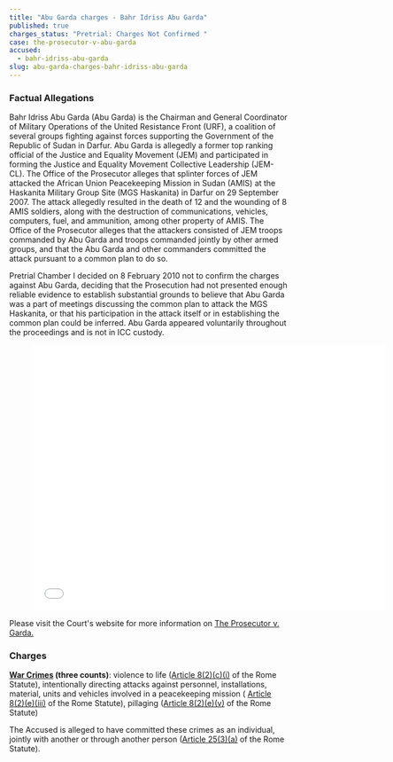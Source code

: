 ```yaml
---
title: "Abu Garda charges - Bahr Idriss Abu Garda"
published: true
charges_status: "Pretrial: Charges Not Confirmed "
case: the-prosecutor-v-abu-garda
accused:
  - bahr-idriss-abu-garda
slug: abu-garda-charges-bahr-idriss-abu-garda
---
```


### Factual Allegations

Bahr Idriss Abu Garda (Abu Garda) is the Chairman and General Coordinator of Military Operations of the United Resistance Front (URF), a coalition of several groups fighting against forces supporting the Government of the Republic of Sudan in Darfur. Abu Garda is allegedly a former top ranking official of the Justice and Equality Movement (JEM) and participated in forming the Justice and Equality Movement Collective Leadership (JEM-CL). The Office of the Prosecutor alleges that splinter forces of JEM attacked the African Union Peacekeeping Mission in Sudan (AMIS) at the Haskanita Military Group Site (MGS Haskanita) in Darfur on 29 September 2007. The attack allegedly resulted in the death of 12 and the wounding of 8 AMIS soldiers, along with the destruction of communications, vehicles, computers, fuel, and ammunition, among other property of AMIS. The Office of the Prosecutor alleges that the attackers consisted of JEM troops commanded by Abu Garda and troops commanded jointly by other armed groups, and that the Abu Garda and other commanders committed the attack pursuant to a common plan to do so.

Pretrial Chamber I decided on 8 February 2010 not to confirm the charges against Abu Garda, deciding that the Prosecution had not presented enough reliable evidence to establish substantial grounds to believe that Abu Garda was a part of meetings discussing the common plan to attack the MGS Haskanita, or that his participation in the attack itself or in establishing the common plan could be inferred. Abu Garda appeared voluntarily throughout the proceedings and is not in ICC custody.

<figure data-type="video">

<iframe class="embedly-embed" src="//cdn.embedly.com/widgets/media.html?src=https%3A%2F%2Fwww.youtube.com%2Fembed%2FLJnmcowrWhs%3Ffeature%3Doembed&amp;url=https%3A%2F%2Fwww.youtube.com%2Fwatch%3Fv%3DLJnmcowrWhs&amp;image=https%3A%2F%2Fi.ytimg.com%2Fvi%2FLJnmcowrWhs%2Fhqdefault.jpg&amp;key=31a2d8b5de5447f0b129e81f50af7b5b&amp;type=text%2Fhtml&amp;schema=youtube" scrolling="no" allowfullscreen="" frameborder="0" height="480" width="640"></iframe>

</figure>

Please visit the Court's website for more information on [The Prosecutor v. Garda.](http://www.icc-cpi.int/en_menus/icc/situations%20and%20cases/situations/situation%20icc%200205/related%20cases/icc02050209/Pages/icc02050209.aspx)

### Charges

**[War Crimes](http://www.casematrixnetwork.org/case-m/klamberg-commentary/rome-statute/#c1172) (three counts)**: violence to life ([Article 8(2)(c)(i)](http://www.casematrixnetwork.org/cmn-knowledge-hub/klamberg-commentary/elements-of-crime/#c2359) of the Rome Statute), intentionally directing attacks against personnel, installations, material, units and vehicles involved in a peacekeeping mission ( [Article 8(2)(e)(iii)](http://www.casematrixnetwork.org/cmn-knowledge-hub/klamberg-commentary/elements-of-crime/#c2369) of the Rome Statute), pillaging ([Article 8(2)(e)(v)](http://www.casematrixnetwork.org/cmn-knowledge-hub/klamberg-commentary/elements-of-crime/#c2371) of the Rome Statute<span class="redactor-invisible-space">)</span>

The Accused is alleged to have committed these crimes as an individual, jointly with another or through another person ([Article 25(3)(a)](http://www.casematrixnetwork.org/case-m/klamberg-commentary/rome-statute/#c1198) of the Rome Statute).

